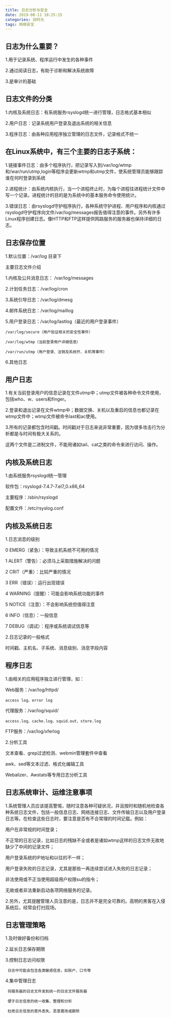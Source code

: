```yaml
---
title: 日志分析与安全
date: 2019-08-11 18:25:15
categories: 旧时光
tags: 网络安全
---
```

## 日志为什么重要？

1.用于记录系统、程序运行中发生的各种事件

2.通过阅读日志，有助于诊断和解决系统故障

3.是审计的基础

## 日志文件的分类

1.内核及系统日志：有系统服务rsyslogd统一进行管理，日志格式基本相似

2.用户日志：记录系统用户登录及退出系统的相关信息

3.程序日志：由各种应用程序独立管理的日志文件，记录格式不统一

## 在Linux系统中，有三个主要的日志子系统：

1.链接事件日志：由多个程序执行，把记录写入到/var/log/wtmp和/war/run/utmp,login等程序会更新wtmp和utmp文件，使系统管理员能够跟踪谁在何时登录到系统

2.进程统计：由系统内核执行，当一个进程终止时，为每个进程往进程统计文件中写一个记录。进程统计的目的是为系统中的基本服务命令使用统计。

3.错误日志：由rsyslogd守护程序执行，各种系统守护进程、用户程序和内核通过rsyslogd守护程序向文件/var/log/messages报告值得注意的事件。另外有许多Linux程序创建日志。像HTTP和FTP这样提供网路服务的服务器也保持详细的日志。

## 日志保存位置

1.默认位置：/var/log 目录下

主要日志文件介绍

1.内核及公共消息日志： /var/log/messages

2.计划任务日志：/var/log/cron

3.系统引导日志：/var/log/dmesg

4.邮件系统日志：/var/log/maillog

5.用户登录日志：/var/log/lastlog（最近的用户登录事件）

    /var/log/secure（用户验证相关的安全性事件）

    /var/log/wtmp（当前登录用户详细信息）

    /var/run/utmp（用户登录、注销及系统开、关机等事件）

6.其他日志

## 用户日志

1.有关当前登录用户的信息记录在文件utmp中；utmp文件被各种命令文件使用，包括who、w、users和finger。

2.登录和退出记录在文件wtmp中；数据交换、关机以及重启的信息也都记录在wtmp文件中；wtmp文件被命令last和ac使用。

3.所有的记录都包含时间戳。时间戳对于日志来说非常重要，因为很多攻击行为分析都是与时间有极大关系的。

这两个文件是二进制文件，不能用诸如tail、cat之类的命令来进行访问、操作。

## 内核及系统日志

1.由系统服务rsyslogd统一管理

软件包：rsyslogd-7.4.7-7.el7_0.x86_64

主要程序：/sbin/rsyslogd

配置文件：/etc/rsyslog.conf

## 内核及系统日志

1.日志消息的级别

0  EMERG（紧急）：导致主机系统不可用的情况

1  ALERT（警告）：必须马上采取措施解决的问题

2  CRIT（严重）：比较严重的情况

3  ERR（错误）：运行出现错误

4  WARNING（提醒）：可能会影响系统功能的事件

5  NOTICE（注意）：不会影响系统但值得注意

6  INFO（信息）：一般信息

7 DEBUG（调试）：程序或系统调试信息等

2.日志记录的一般格式

时间戳、主机名、子系统、消息级别、消息字段内容

## 程序日志

1.由相关的应用程序独立进行管理，如：

Web服务：/var/log/httpd/

    access log、error log

代理服务：/var/log/squid/

    access.log、cache.log、squid.out、store.log

FTP服务：/var/log/xferlog

2.分析工具

文本查看、grep过滤检测、webmin管理套件中查看

awk、sed等文本过滤、格式化编辑工具

Webalizer、Awstats等专用日志分析工具

## 日志系统审计、运维注意事项

1.系统管理人员应该提高警惕，随时注意各种可疑状况，并且按时和随机地检查各种系统日志文件，包括一般信息日志、网络连接日志、文件传输日志以及用户登录日志等。在检查这些日志时，要注意是否有不合常理的时间记载。例如：

用户在非常规的时间登录；

不正常的日志记录，比如日志的残缺不全或者是诸如wtmp这样的日志文件无故地缺少了中间的记录文件；

用户登录系统的IP地址和以往的不一样；

用户登录失败的日志记录，尤其是那些一再连续尝试进入失败的日志记录；

非法使用或不正当使用超级用户权限su的指令；

无故或者非法重新启动各项网络服务的记录。

2.另外，尤其提醒管理人员注意的是，日志并不是完全可靠的。高明的黑客在入侵系统后，经常会打扫现场。

## 日志管理策略

1.及时做好备份和归档

2.延长日志保存期限

3.控制日志访问权限

     日志中可能会包含各类敏感信息，如账户、口令等

4.集中管理日志

     将服务器的日志文件发到统一的日志文件服务器

     便于日志信息的统一收集、整理和分析

     杜绝日志信息的意外丢失、恶意篡改或删除
